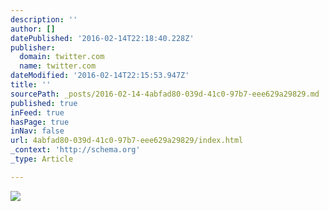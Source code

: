 ```yaml
---
description: ''
author: []
datePublished: '2016-02-14T22:18:40.228Z'
publisher:
  domain: twitter.com
  name: twitter.com
dateModified: '2016-02-14T22:15:53.947Z'
title: ''
sourcePath: _posts/2016-02-14-4abfad80-039d-41c0-97b7-eee629a29829.md
published: true
inFeed: true
hasPage: true
inNav: false
url: 4abfad80-039d-41c0-97b7-eee629a29829/index.html
_context: 'http://schema.org'
_type: Article

---
```

![](https://pbs.twimg.com/media/CbNLds7W4AE-1gb.jpg:large)